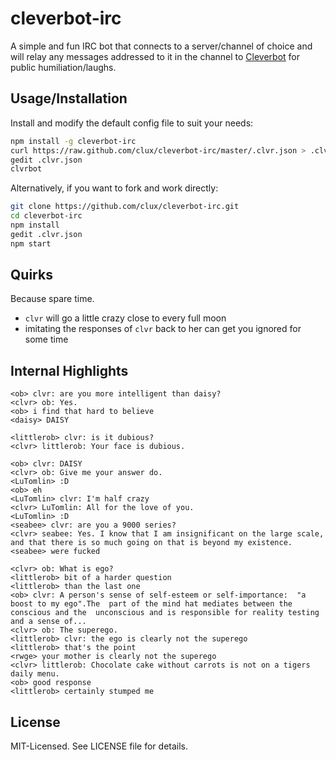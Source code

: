 # cleverbot-irc
A simple and fun IRC bot that connects to a server/channel of choice and will relay any messages addressed to it in the channel to [Cleverbot](http://http://www.cleverbot.com/) for public humiliation/laughs.

## Usage/Installation
Install and modify the default config file to suit your needs:

```bash
npm install -g cleverbot-irc
curl https://raw.github.com/clux/cleverbot-irc/master/.clvr.json > .clvr.json
gedit .clvr.json
clvrbot
```

Alternatively, if you want to fork and work directly:

```bash
git clone https://github.com/clux/cleverbot-irc.git
cd cleverbot-irc
npm install
gedit .clvr.json
npm start
```

## Quirks
Because spare time.

- `clvr` will go a little crazy close to every full moon
- imitating the responses of `clvr` back to her can get you ignored for some time

## Internal Highlights

```
<ob> clvr: are you more intelligent than daisy?
<clvr> ob: Yes.
<ob> i find that hard to believe
<daisy> DAISY
```

```
<littlerob> clvr: is it dubious?
<clvr> littlerob: Your face is dubious.
```

```
<ob> clvr: DAISY
<clvr> ob: Give me your answer do.
<LuTomlin> :D
<ob> eh
<LuTomlin> clvr: I'm half crazy
<clvr> LuTomlin: All for the love of you.
<LuTomlin> :D
<seabee> clvr: are you a 9000 series?
<clvr> seabee: Yes. I know that I am insignificant on the large scale, and that there is so much going on that is beyond my existence.
<seabee> were fucked
```

```
<clvr> ob: What is ego?
<littlerob> bit of a harder question
<littlerob> than the last one
<ob> clvr: A person's sense of self-esteem or self-importance:  "a boost to my ego".The  part of the mind hat mediates between the conscious and the  unconscious and is responsible for reality testing and a sense of...
<clvr> ob: The superego.
<littlerob> clvr: the ego is clearly not the superego
<littlerob> that's the point
<rwge> your mother is clearly not the superego
<clvr> littlerob: Chocolate cake without carrots is not on a tigers daily menu.
<ob> good response
<littlerob> certainly stumped me
```

## License
MIT-Licensed. See LICENSE file for details.
